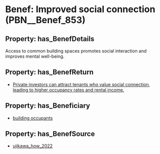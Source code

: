 # Benef: __Improved social connection__ (PBN__Benef_853)

## Property: has_BenefDetails

Access to common building spaces promotes social interaction and improves mental well-being.

## Property: has_BenefReturn

* [Private investors can attract tenants who value social connection, leading to higher occupancy rates and rental income.](../BenefReturn/PBN__BenefReturn_928)

## Property: has_Beneficiary

* [building occupants](../Stakeholder/PBN__Stakeholder_97)

## Property: has_BenefSource

* [ujikawa_how_2022](../Article/PBN__Article_172)

